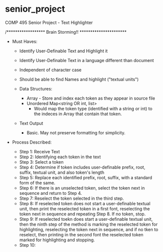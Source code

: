 # senior_project
COMP 495 Senior Project - Text Highlighter



/****************** Brain Storming!! **********************
* Must Haves:
    - Identify User-Definable Text and Highlight it
    - Identify User-Definable Text in a language different than document
    - Independent of character case
    - Should be able to find Names and highlight ("textual units")

    - Data Structures:
        - Array - Store and index each token as they appear in source file
        - Unordered Map<string OR int, list>
            - Would map the token type (identified with a string or int) to the indeces 
              in Array that contain that token.

    - Text Output
        - Basic. May not preserve formatting for simplicity.

* Process Described:
    - Step 1: Receive Text
    - Step 2: Identifying each token in the text
    - Step 3: Select a token
    - Step 4: Determine if token includes user-definable prefix, root,
                suffix, textual unit, and also token's length
    - Step 5: Replace each identified prefix, root, suffix, with a 
                standard form of the same.
    - Step 6: If there is an unselected token, select the token next
                in sequence and return to Step 4.
    - Step 7: Reselect the token selected in the third step.
    - Step 8: If reselected token does not start a user-definable textual
                unit, then print the reselected token in a first font,
                reselecting the token next in sequence and repeating
                Step 8. If no token, stop.
    - Step 9: If reselected toekn does start a user-definable textual unit,
                then the ninth step of the method is marking the reselected
                token for highlighting, reselecting the token next in
                sequence, and if no tken to reselect, then printing in the 
                second font the reselected token marked for highlighting and stopping.
    - Step 10: 